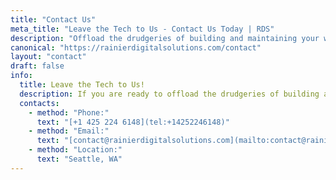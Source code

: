 ```yaml
---
title: "Contact Us"
meta_title: "Leave the Tech to Us - Contact Us Today | RDS"
description: "Offload the drudgeries of building and maintaining your websites so you can run your business. Contact us here."
canonical: "https://rainierdigitalsolutions.com/contact"
layout: "contact"
draft: false
info: 
  title: Leave the Tech to Us!
  description: If you are ready to offload the drudgeries of building and maintaining your websites so you can run your business, send us a message to setup a call to discuss your needs.
  contacts: 
    - method: "Phone:"
      text: "[+1 425 224 6148](tel:+14252246148)"
    - method: "Email:"
      text: "[contact@rainierdigitalsolutions.com](mailto:contact@rainierdigitalsolutions.com)"
    - method: "Location:"
      text: "Seattle, WA"
---
```

